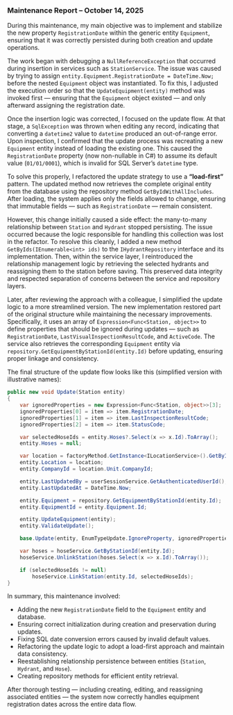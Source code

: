 ### **Maintenance Report – October 14, 2025**

During this maintenance, my main objective was to implement and stabilize the new property `RegistrationDate` within the generic entity `Equipment`, ensuring that it was correctly persisted during both creation and update operations.

The work began with debugging a `NullReferenceException` that occurred during insertion in services such as `StationService`. The issue was caused by trying to assign `entity.Equipment.RegistrationDate = DateTime.Now;` before the nested `Equipment` object was instantiated. To fix this, I adjusted the execution order so that the `UpdateEquipment(entity)` method was invoked first — ensuring that the `Equipment` object existed — and only afterward assigning the registration date.

Once the insertion logic was corrected, I focused on the update flow. At that stage, a `SqlException` was thrown when editing any record, indicating that converting a `datetime2` value to `datetime` produced an out-of-range error. Upon inspection, I confirmed that the update process was recreating a new `Equipment` entity instead of loading the existing one. This caused the `RegistrationDate` property (now non-nullable in C#) to assume its default value (`01/01/0001`), which is invalid for SQL Server’s `datetime` type.

To solve this properly, I refactored the update strategy to use a **“load-first”** pattern. The updated method now retrieves the complete original entity from the database using the repository method `GetByIdWithAllIncludes`. After loading, the system applies only the fields allowed to change, ensuring that immutable fields — such as `RegistrationDate` — remain consistent.

However, this change initially caused a side effect: the many-to-many relationship between `Station` and `Hydrant` stopped persisting. The issue occurred because the logic responsible for handling this collection was lost in the refactor. To resolve this cleanly, I added a new method `GetByIds(IEnumerable<int> ids)` to the `IHydrantRepository` interface and its implementation. Then, within the service layer, I reintroduced the relationship management logic by retrieving the selected hydrants and reassigning them to the station before saving. This preserved data integrity and respected separation of concerns between the service and repository layers.

Later, after reviewing the approach with a colleague, I simplified the update logic to a more streamlined version. The new implementation restored part of the original structure while maintaining the necessary improvements. Specifically, it uses an array of `Expression<Func<Station, object>>` to define properties that should be ignored during updates — such as `RegistrationDate`, `LastVisualInspectionResultCode`, and `ActiveCode`. The service also retrieves the corresponding `Equipment` entity via `repository.GetEquipmentByStationId(entity.Id)` before updating, ensuring proper linkage and consistency.

The final structure of the update flow looks like this (simplified version with illustrative names):

```csharp
public new void Update(Station entity)
{
    var ignoredProperties = new Expression<Func<Station, object>>[3];
    ignoredProperties[0] = item => item.RegistrationDate;
    ignoredProperties[1] = item => item.LastInspectionResultCode;
    ignoredProperties[2] = item => item.StatusCode;

    var selectedHoseIds = entity.Hoses?.Select(x => x.Id).ToArray();
    entity.Hoses = null;

    var location = factoryMethod.GetInstance<ILocationService>().GetByIdWithAllIncludes(entity.LocationId);
    entity.Location = location;
    entity.CompanyId = location.Unit.CompanyId;

    entity.LastUpdatedBy = userSessionService.GetAuthenticatedUserId();
    entity.LastUpdatedAt = DateTime.Now;

    entity.Equipment = repository.GetEquipmentByStationId(entity.Id);
    entity.EquipmentId = entity.Equipment.Id;

    entity.UpdateEquipment(entity);
    entity.ValidateUpdate();

    base.Update(entity, EnumTypeUpdate.IgnoreProperty, ignoredProperties);

    var hoses = hoseService.GetByStationId(entity.Id);
    hoseService.UnlinkStation(hoses.Select(x => x.Id).ToArray());

    if (selectedHoseIds != null)
        hoseService.LinkStation(entity.Id, selectedHoseIds);
}
```

In summary, this maintenance involved:

* Adding the new `RegistrationDate` field to the `Equipment` entity and database.
* Ensuring correct initialization during creation and preservation during updates.
* Fixing SQL date conversion errors caused by invalid default values.
* Refactoring the update logic to adopt a load-first approach and maintain data consistency.
* Reestablishing relationship persistence between entities (`Station`, `Hydrant`, and `Hose`).
* Creating repository methods for efficient entity retrieval.

After thorough testing — including creating, editing, and reassigning associated entities — the system now correctly handles equipment registration dates across the entire data flow.
